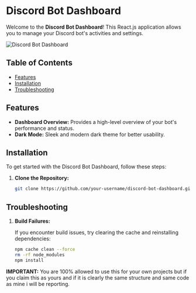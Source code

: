 # Discord Bot Dashboard

Welcome to the **Discord Bot Dashboard**! This React.js application allows you to manage your Discord bot's activities and settings.

![Discord Bot Dashboard](https://img.shields.io/badge/Discord_Bot_Dashboard-React.js-blue)

## Table of Contents

- [Features](#features)
- [Installation](#installation)
- [Troubleshooting](#Troubleshooting)

## Features

- **Dashboard Overview:** Provides a high-level overview of your bot's performance and status.
- **Dark Mode:** Sleek and modern dark theme for better usability.

## Installation

To get started with the Discord Bot Dashboard, follow these steps:

1. **Clone the Repository:**

   ```bash
   git clone https://github.com/your-username/discord-bot-dashboard.git

## Troubleshooting

1. **Build Failures:**

   If you encounter build issues, try clearing the cache and reinstalling dependencies:

   ```bash
   npm cache clean --force
   rm -rf node_modules
   npm install

**IMPORTANT:** You are 100% allowed to use this for your own projects but if you claim this as yours and if it is clearly the same structure and same code as mine i will be reporting.
